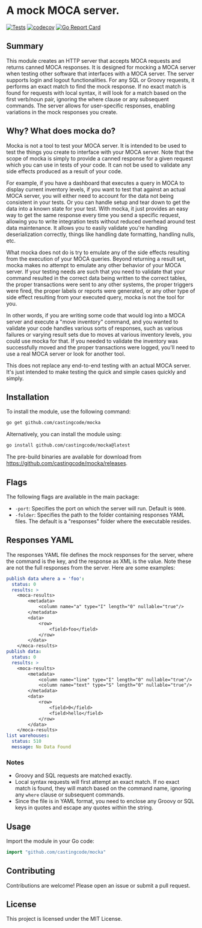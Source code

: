 # A mock MOCA server.

[![Tests](https://github.com/castingcode/mocka/actions/workflows/test.yml/badge.svg)](https://github.com/castingcode/mocka/actions/workflows/test.yml)
[![codecov](https://codecov.io/gh/castingcode/mocka/graph/badge.svg?token=C7EUFCEHED)](https://codecov.io/gh/castingcode/mocka)
[![Go Report Card](https://goreportcard.com/badge/github.com/castingcode/mocka)](https://goreportcard.com/report/github.com/castingcode/mocka)


## Summary

This module creates an HTTP server that accepts MOCA requests and returns canned MOCA responses. 
It is designed for mocking a MOCA server when testing other software that interfaces with a MOCA server. 
The server supports login and logout functionalities. 
For any SQL or Groovy requests, it performs an exact match to find the mock response. 
If no exact match is found for requests with local syntax, it will look for a match based on the first verb/noun pair, 
ignoring the where clause or any subsequent commands. The server allows for user-specific responses, 
enabling variations in the mock responses you create.

## Why? What does mocka do?

Mocka is not a tool to test your MOCA server.
It is intended to be used to test the things you create to interface with your MOCA server.
Note that the scope of mocka is simply to provide a canned response for a given request
which you can use in tests of your code. It can not be used to validate any side effects
produced as a result of your code.

For example, if you have a dashboard that executes a query in MOCA to display current inventory levels,
if you want to test that against an actual MOCA server, you will either need to account for the data
not being consistent in your tests. Or you can handle setup and tear down to get the data into a known
state for your test. With mocka, it just provides an easy way to get the same response every time you
send a specific request, allowing you to write integration tests without reduced overhead around test data
maintenance. It allows you to easily validate you're handling deserialization correctly, things like handling
date formatting, handling nulls, etc.

What mocka does not do is try to emulate any of the side effects resulting from the execution of your 
MOCA queries.  Beyond returning a result set, mocka makes no attempt to emulate any other behavior of your
MOCA server. If your testing needs are such that you need to validate that your command resulted in the
correct data being written to the correct tables, the proper transactions were sent to any other systems,
the proper triggers were fired, the proper labels or reports were generated, or any other type of side
effect resulting from your executed query, mocka is not the tool for you.

In other words, if you are writing some code that would log into a MOCA server and execute a "move inventory"
command, and you wanted to validate your code handles various sorts of responses, such as various failures
or varying result sets due to moves at various inventory levels, you could use mocka for that. If you needed
to validate the inventory was successfully moved and the proper transactions were logged, you'll need to 
use a real MOCA server or look for another tool.

This does not replace any end-to-end testing with an actual MOCA server. It's just intended to make testing
the quick and simple cases quickly and simply.

## Installation

To install the module, use the following command:

```sh
go get github.com/castingcode/mocka
```

Alternatively, you can install the module using:

```sh
go install github.com/castingcode/mocka@latest
```

The pre-build binaries are available for download from https://github.com/castingcode/mocka/releases.

## Flags

The following flags are available in the main package:

- `-port`: Specifies the port on which the server will run. Default is `9000`.
- `-folder`: Specifies the path to the folder containing responses YAML files. The default is a "responses" folder where the executable resides.

## Responses YAML

The responses YAML file defines the mock responses for the server, where the command is the key, and the response as XML is the value.
Note these are not the full responses from the server.
Here are some examples:

```yaml
publish data where a = 'foo':
  status: 0
  results: >
    <moca-results>
        <metadata>
            <column name="a" type="I" length="0" nullable="true"/>
        </metadata>
        <data>
            <row>
                <field>foo</field>
            </row>
        </data>
    </moca-results>
publish data:
  status: 0
  results: >
    <moca-results>
        <metadata>
            <column name="line" type="I" length="0" nullable="true"/>
            <column name="text" type="S" length="0" nullable="true"/>
        </metadata>
        <data>
            <row>
                <field>0</field>
                <field>hello</field>
            </row>
        </data>
    </moca-results>
list warehouses:
  status: 510
  message: No Data Found
```

### Notes

- Groovy and SQL requests are matched exactly.
- Local syntax requests will first attempt an exact match. If no exact match is found, they will match based on the command name, ignoring any `where` clause or subsequent commands.
- Since the file is in YAML format, you need to enclose any Groovy or SQL keys in quotes and escape any quotes within the string.

## Usage

Import the module in your Go code:

```go
import "github.com/castingcode/mocka"
```

## Contributing

Contributions are welcome! Please open an issue or submit a pull request.

## License

This project is licensed under the MIT License.